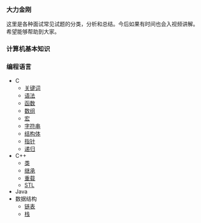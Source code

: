 ### 大力金刚

这里是各种面试常见试题的分类，分析和总结。今后如果有时间也会入视频讲解。希望能够帮助到大家。

### 计算机基本知识


### 编程语言
- C
  - [关键词](https://github.com/xfdingustc/OmegaSupreme/blob/master/language/c/Keyword.md)
  - [语法](https://github.com/xfdingustc/OmegaSupreme/blob/master/language/c/Grammar.md)
  - [函数](https://github.com/xfdingustc/OmegaSupreme/blob/master/language/c/Function.md)
  - [数组](https://github.com/xfdingustc/OmegaSupreme/blob/master/language/c/Array.md)
  - [宏](https://github.com/xfdingustc/OmegaSupreme/blob/master/language/c/Macro.md)
  - [字符串](https://github.com/xfdingustc/OmegaSupreme/blob/master/language/c/String.md)
  - [结构体](https://github.com/xfdingustc/OmegaSupreme/blob/master/language/c/Struct.md)
  - [指针](https://github.com/xfdingustc/OmegaSupreme/blob/master/language/c/Point.md)
  - [递归](https://github.com/xfdingustc/OmegaSupreme/blob/master/language/c/Recursion.md)
- C++
  - [类](https://github.com/xfdingustc/OmegaSupreme/blob/master/language/cpp/Class.md)
  - [继承](https://github.com/xfdingustc/OmegaSupreme/blob/master/language/cpp/Inherit.md)
  - [重载](https://github.com/xfdingustc/OmegaSupreme/blob/master/language/cpp/Overload.md)
  - [STL](https://github.com/xfdingustc/OmegaSupreme/blob/master/language/cpp/STL.md)
- Java
- 数据结构
  - [链表](https://github.com/xfdingustc/OmegaSupreme/blob/master/datastructure/List.md)
  - [栈](https://github.com/xfdingustc/OmegaSupreme/blob/master/datastructure/Stack.md)
